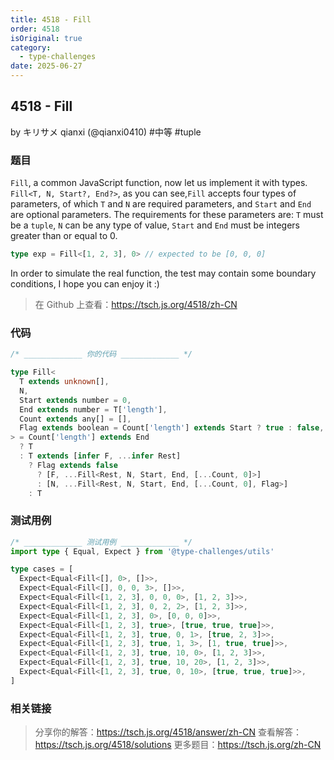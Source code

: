 ```yaml
---
title: 4518 - Fill
order: 4518
isOriginal: true
category:
  - type-challenges
date: 2025-06-27
---
```


4518 - Fill
-------
by キリサメ qianxi (@qianxi0410) #中等 #tuple

### 题目

`Fill`, a common JavaScript function, now let us implement it with types.
`Fill<T, N, Start?, End?>`, as you can see,`Fill` accepts four types of parameters, of which `T` and `N` are required parameters, and `Start` and `End` are optional parameters.
The requirements for these parameters are: `T` must be a `tuple`, `N` can be any type of value, `Start` and `End` must be integers greater than or equal to 0.

```ts
type exp = Fill<[1, 2, 3], 0> // expected to be [0, 0, 0]
```
In order to simulate the real function, the test may contain some boundary conditions, I hope you can enjoy it :)

> 在 Github 上查看：https://tsch.js.org/4518/zh-CN

### 代码

```ts
/* _____________ 你的代码 _____________ */

type Fill<
  T extends unknown[],
  N,
  Start extends number = 0,
  End extends number = T['length'],
  Count extends any[] = [],
  Flag extends boolean = Count['length'] extends Start ? true : false,
> = Count['length'] extends End
  ? T
  : T extends [infer F, ...infer Rest]
    ? Flag extends false
      ? [F, ...Fill<Rest, N, Start, End, [...Count, 0]>]
      : [N, ...Fill<Rest, N, Start, End, [...Count, 0], Flag>]
    : T

```

### 测试用例

```ts
/* _____________ 测试用例 _____________ */
import type { Equal, Expect } from '@type-challenges/utils'

type cases = [
  Expect<Equal<Fill<[], 0>, []>>,
  Expect<Equal<Fill<[], 0, 0, 3>, []>>,
  Expect<Equal<Fill<[1, 2, 3], 0, 0, 0>, [1, 2, 3]>>,
  Expect<Equal<Fill<[1, 2, 3], 0, 2, 2>, [1, 2, 3]>>,
  Expect<Equal<Fill<[1, 2, 3], 0>, [0, 0, 0]>>,
  Expect<Equal<Fill<[1, 2, 3], true>, [true, true, true]>>,
  Expect<Equal<Fill<[1, 2, 3], true, 0, 1>, [true, 2, 3]>>,
  Expect<Equal<Fill<[1, 2, 3], true, 1, 3>, [1, true, true]>>,
  Expect<Equal<Fill<[1, 2, 3], true, 10, 0>, [1, 2, 3]>>,
  Expect<Equal<Fill<[1, 2, 3], true, 10, 20>, [1, 2, 3]>>,
  Expect<Equal<Fill<[1, 2, 3], true, 0, 10>, [true, true, true]>>,
]

```

### 相关链接

> 分享你的解答：https://tsch.js.org/4518/answer/zh-CN
> 查看解答：https://tsch.js.org/4518/solutions
> 更多题目：https://tsch.js.org/zh-CN
